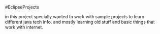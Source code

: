 #EclipseProjects

in this project specially wanted to work with sample projects to learn different java tech info.
and mostly learning old stuff and basic things that work with internet.

